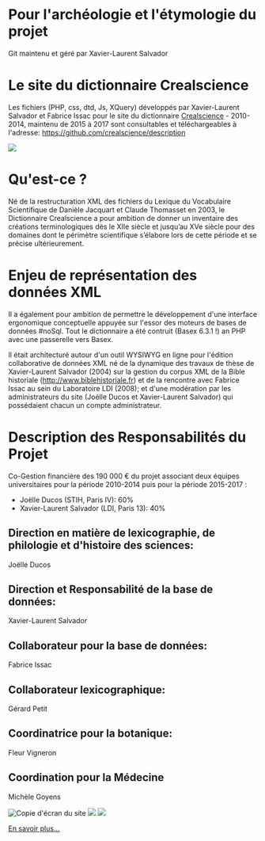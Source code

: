 #  Pour l'archéologie et l'étymologie du projet 

Git maintenu et géré par Xavier-Laurent Salvador

# Le site du dictionnaire Crealscience

Les fichiers (PHP, css, dtd, Js, XQuery) développés par Xavier-Laurent Salvador et Fabrice Issac pour le site du dictionnaire [Crealscience](http://www.agence-nationale-recherche.fr/?Projet=ANR-10-CREA-0007) - 2010-2014, maintenu de 2015 à 2017 sont consultables et téléchargeables à l'adresse: [https://github.com/crealscience/description ](https://github.com/crealscience/description)

![](https://github.com/crealscience/webSite/blob/master/design/edit.png?raw=true)

# Qu'est-ce ?

Né de la restructuration XML des fichiers du Lexique du Vocabulaire Scientifique de Danièle Jacquart et Claude Thomasset en 2003, le Dictionnaire Crealscience a pour ambition de donner un inventaire des créations terminologiques dès le XIIe siècle et jusqu’au XVe siècle pour des domaines dont le périmètre scientifique s’élabore lors de cette période et se précise ultérieurement.

# Enjeu de représentation des données XML

Il a également pour ambition de permettre le développement d'une interface ergonomique conceptuelle appuyée sur l'essor des moteurs de bases de données #noSql. Tout le dictionnaire a été contruit (Basex 6.3.1 !) an PHP avec une passerelle vers Basex.

Il était architecturé autour d'un outil WYSIWYG en ligne pour l'édition collaborative de données XML né de la dynamique des travaux de thèse de Xavier-Laurent Salvador (2004) sur la gestion du corpus XML de la Bible historiale (http://www.biblehistoriale.fr) et de la rencontre avec Fabrice Issac au sein du Laboratoire LDI (2008); et d'une modération par les administrateurs du site (Joëlle Ducos et Xavier-Laurent Salvador) qui possédaient chacun un compte administrateur. 

# Description des Responsabilités du Projet

Co-Gestion financière des 190 000 € du projet associant deux équipes universitaires pour la période 2010-2014 puis pour la période 2015-2017 :

- Joëlle Ducos (STIH, Paris IV): 60%
- Xavier-Laurent Salvador (LDI, Paris 13): 40%

## Direction en matière de lexicographie, de philologie et d'histoire des sciences:
Joëlle Ducos 

## Direction et Responsabilité de la base de données:
Xavier-Laurent Salvador 

## Collaborateur pour la base de données:
Fabrice Issac 

## Collaborateur lexicographique:
Gérard Petit 

## Coordinatrice pour la botanique:
Fleur Vigneron 

## Coordination pour la Médecine
Michèle Goyens 


![Copie d'écran du site](https://github.com/crealscience/webSite/blob/master/copieEcran.png?raw=true)
![](https://github.com/crealscience/webSite/blob/master/design/consult.png?raw=true)
![](https://github.com/crealscience/webSite/blob/master/design/consult2.png?raw=true)

[En savoir plus...](https://github.com/crealscience/description)
